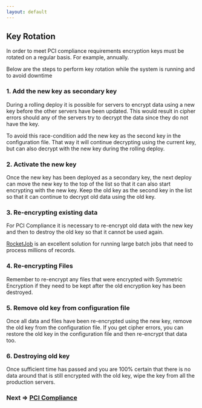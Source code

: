 ```yaml
---
layout: default
---
```


## Key Rotation

In order to meet PCI compliance requirements encryption keys must be rotated
on a regular basis. For example, annually.

Below are the steps to perform key rotation while the system is running and to
avoid downtime

### 1. Add the new key as secondary key

During a rolling deploy it is possible for servers to encrypt data using a new
key before the other servers have been updated. This would result in cipher
errors should any of the servers try to decrypt the data since they do not have
the key.

To avoid this race-condition add the new key as the second key in the configuration
file. That way it will continue decrypting using the current key, but can also
decrypt with the new key during the rolling deploy.

### 2. Activate the new key

Once the new key has been deployed as a secondary key, the next deploy can move
the new key to the top of the list so that it can also start encrypting with the
new key.
Keep the old key as the second key in the list so that it can continue to
decrypt old data using the old key.

### 3. Re-encrypting existing data

For PCI Compliance it is necessary to re-encrypt old data with the new key and
then to destroy the old key so that it cannot be used again.

[RocketJob](http://rocketjob.io) is an excellent solution for
running large batch jobs that need to process millions of records.

### 4. Re-encrypting Files

Remember to re-encrypt any files that were encrypted with Symmetric Encryption
if they need to be kept after the old encryption key has been destroyed.

### 5. Remove old key from configuration file

Once all data and files have been re-encrypted using the new key, remove the
old key from the configuration file. If you get cipher errors, you can restore
the old key in the configuration file and then re-encrypt that data too.

### 6. Destroying old key

Once sufficient time has passed and you are 100% certain that there is no data
around that is still encrypted with the old key, wipe the key from all the production
servers.

### Next => [PCI Compliance](pci_compliance.html)
